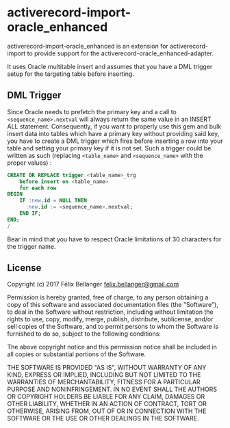 # activerecord-import-oracle_enhanced

activerecord-import-oracle_enhanced is an extension for activerecord-import to provide support for the activerecord-oracle_enhanced-adapter.

It uses Oracle multitable insert and assumes that you have a DML trigger setup for the targeting table before inserting.

## DML Trigger

Since Oracle needs to prefetch the primary key and a call to `<sequence_name>.nextval` will always return the same value in an INSERT ALL statement. Consequently, if you want to properly use this gem and bulk insert data into tables which have a primary key without providing said key, you have to create a DML trigger which fires before inserting a row into your table and setting your primary key if it is not set. Such a trigger could be written as such (replacing `<table_name>` and `<sequence_name>` with the proper values) :

```sql
CREATE OR REPLACE trigger <table_name>_trg
    before insert on <table_name>
    for each row
BEGIN
    IF :new.id = NULL THEN
      :new.id := <sequence_name>.nextval;
    END IF;
END;
/
```

Bear in mind that you have to respect Oracle limitations of 30 characters for the trigger name.

## License

Copyright (c) 2017 Félix Bellanger <felix.bellanger@gmail.com>

Permission is hereby granted, free of charge, to any person obtaining a copy of this software and associated documentation files (the "Software"), to deal in the Software without restriction, including without limitation the rights to use, copy, modify, merge, publish, distribute, sublicense, and/or sell copies of the Software, and to permit persons to whom the Software is furnished to do so, subject to the following conditions:

The above copyright notice and this permission notice shall be included in all copies or substantial portions of the Software.

THE SOFTWARE IS PROVIDED "AS IS", WITHOUT WARRANTY OF ANY KIND, EXPRESS OR IMPLIED, INCLUDING BUT NOT LIMITED TO THE WARRANTIES OF MERCHANTABILITY, FITNESS FOR A PARTICULAR PURPOSE AND NONINFRINGEMENT. IN NO EVENT SHALL THE AUTHORS OR COPYRIGHT HOLDERS BE LIABLE FOR ANY CLAIM, DAMAGES OR OTHER LIABILITY, WHETHER IN AN ACTION OF CONTRACT, TORT OR OTHERWISE, ARISING FROM, OUT OF OR IN CONNECTION WITH THE SOFTWARE OR THE USE OR OTHER DEALINGS IN THE SOFTWARE.